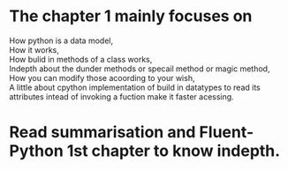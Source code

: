 # The chapter 1 mainly focuses on 
How python is a data model,  
How it works,  
How bulid in methods of a class works,  
Indepth about the dunder methods or specail method or magic method,  
How you can modify those acoording to your wish,  
A little about cpython implementation of build in datatypes to read its attributes intead of invoking a fuction make it faster acessing.

# Read summarisation and Fluent-Python 1st chapter to know indepth.

